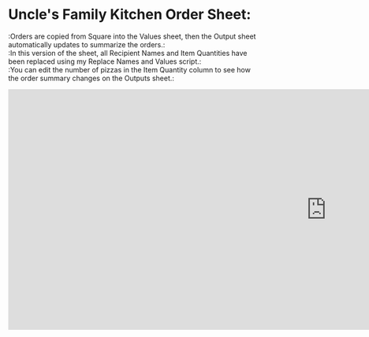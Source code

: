 # Uncle's Family Kitchen Order Sheet:
:Orders are copied from Square into the Values sheet, then the Output sheet automatically updates to summarize the orders.:  
:In this version of the sheet, all Recipient Names and Item Quantities have been replaced using my Replace Names and Values script.:  
:You can edit the number of pizzas in the Item Quantity column to see how the order summary changes on the Outputs sheet.:  

   
<iframe width="1289" height="489" frameborder="0" scrolling="no" src="https://1drv.ms/x/c/ba6b41a29d441a71/IQOtoml8ogL4Q4XU1A6CYRicAaR6NVN3Gr6eOapi2sYIlr0?em=2&wdAllowInteractivity=False&AllowTyping=True&wdHideHeaders=True&wdDownloadButton=True&wdInConfigurator=True&wdInConfigurator=True"></iframe>
